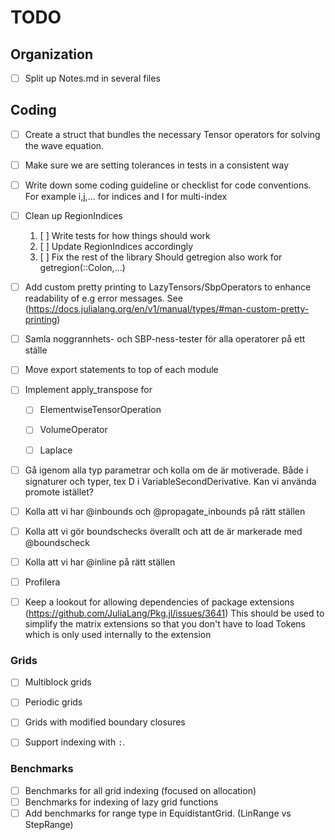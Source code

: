 # TODO

## Organization
 - [ ] Split up Notes.md in several files

## Coding
 - [ ] Create a struct that bundles the necessary Tensor operators for solving the wave equation.
 - [ ] Make sure we are setting tolerances in tests in a consistent way
 - [ ] Write down some coding guideline or checklist for code conventions. For example i,j,... for indices and I for multi-index
 - [ ] Clean up RegionIndices
    1. [ ] Write tests for how things should work
    2. [ ] Update RegionIndices accordingly
    3. [ ] Fix the rest of the library
    Should getregion also work for getregion(::Colon,...)
 - [ ] Add custom pretty printing to LazyTensors/SbpOperators to enhance readability of e.g error messages.
       See (https://docs.julialang.org/en/v1/manual/types/#man-custom-pretty-printing)
 - [ ] Samla noggrannhets- och SBP-ness-tester för alla operatorer på ett ställe
 - [ ] Move export statements to top of each module
 - [ ] Implement apply_transpose for
      - [ ] ElementwiseTensorOperation
      - [ ] VolumeOperator
      - [ ] Laplace


 - [ ] Gå igenom alla typ parametrar och kolla om de är motiverade. Både i signaturer och typer, tex D i VariableSecondDerivative. Kan vi använda promote istället?
 - [ ] Kolla att vi har @inbounds och @propagate_inbounds på rätt ställen
 - [ ] Kolla att vi gör boundschecks överallt och att de är markerade med @boundscheck
 - [ ] Kolla att vi har @inline på rätt ställen
 - [ ] Profilera

 - [ ] Keep a lookout for allowing dependencies of package extensions (https://github.com/JuliaLang/Pkg.jl/issues/3641) This should be used to simplify the matrix extensions so that you don't have to load Tokens which is only used internally to the extension

### Grids

 - [ ] Multiblock grids
 - [ ] Periodic grids
 - [ ] Grids with modified boundary closures
 - [ ] Support indexing with `:`.


### Benchmarks
 - [ ] Benchmarks for all grid indexing (focused on allocation)
 - [ ] Benchmarks for indexing of lazy grid functions
 - [ ] Add benchmarks for range type in EquidistantGrid. (LinRange vs StepRange)
